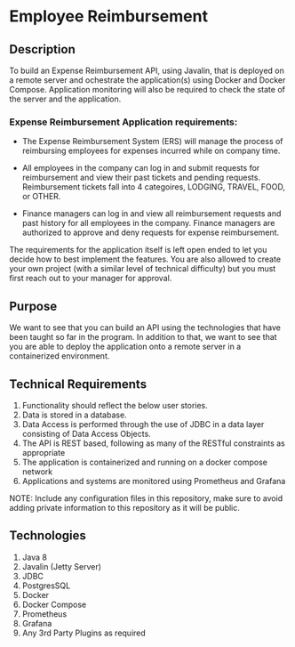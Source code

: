 # Employee Reimbursement

## Description

   To build an Expense Reimbursement API, using Javalin, that is deployed on a remote server and ochestrate the application(s) using Docker and Docker Compose. Application monitoring will also be required to check the state of the server and the application. 

   ### Expense Reimbursement Application requirements:

   * The Expense Reimbursement System (ERS) will manage the process of reimbursing employees for expenses incurred while on company time. 
   
   * All employees in the company can log in and submit requests for reimbursement and view their past tickets and pending requests. Reimbursement tickets fall into 4 categoires, LODGING, TRAVEL, FOOD, or OTHER. 
   
   * Finance managers can log in and view all reimbursement requests and past history for all employees in the company. Finance managers are authorized to approve and deny requests for expense reimbursement. 

   The requirements for the application itself is left open ended to let you decide how to best implement the features. You are also allowed to create your own project (with a similar level of technical difficulty) but you must first reach out to your manager for approval. 

## Purpose

   We want to see that you can build an API using the technologies that have been taught so far in the program. In addition to that, we want to see that you are able to deploy the application onto a remote server in a containerized environment. 

## Technical Requirements

1. Functionality should reflect the below user stories.
2. Data is stored in a database.
3. Data Access is performed through the use of JDBC in a data layer consisting of Data Access Objects.
4. The API is REST based, following as many of the RESTful constraints as appropriate
5. The application is containerized and running on a docker compose network
6. Applications and systems are monitored using Prometheus and Grafana 

NOTE: Include any configuration files in this repository, make sure to avoid adding private information to this repository as it will be public.

## Technologies

1. Java 8
2. Javalin (Jetty Server)
3. JDBC
2. PostgresSQL
3. Docker 
4. Docker Compose 
5. Prometheus 
6. Grafana 
7. Any 3rd Party Plugins as required